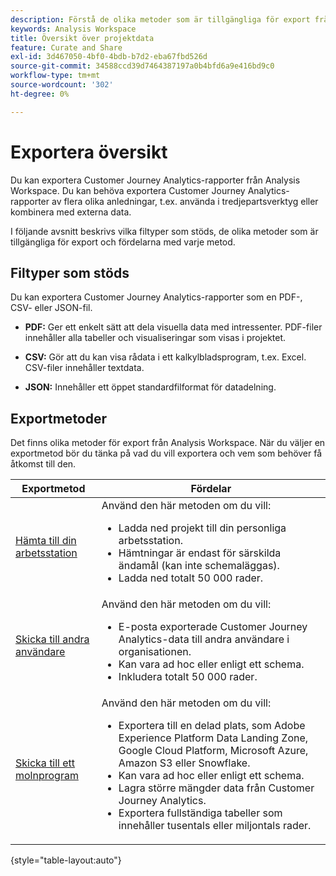 ```yaml
---
description: Förstå de olika metoder som är tillgängliga för export från Analysis Workspace.
keywords: Analysis Workspace
title: Översikt över projektdata
feature: Curate and Share
exl-id: 3d467050-4bf0-4bdb-b7d2-eba67fbd526d
source-git-commit: 34588ccd39d7464387197a0b4bfd6a9e416bd9c0
workflow-type: tm+mt
source-wordcount: '302'
ht-degree: 0%

---
```


# Exportera översikt

Du kan exportera Customer Journey Analytics-rapporter från Analysis Workspace. Du kan behöva exportera Customer Journey Analytics-rapporter av flera olika anledningar, t.ex. använda i tredjepartsverktyg eller kombinera med externa data.

I följande avsnitt beskrivs vilka filtyper som stöds, de olika metoder som är tillgängliga för export och fördelarna med varje metod.

## Filtyper som stöds

Du kan exportera Customer Journey Analytics-rapporter som en PDF-, CSV- eller JSON-fil.

* **PDF:** Ger ett enkelt sätt att dela visuella data med intressenter. PDF-filer innehåller alla tabeller och visualiseringar som visas i projektet.

* **CSV:** Gör att du kan visa rådata i ett kalkylbladsprogram, t.ex. Excel. CSV-filer innehåller textdata.

* **JSON:** Innehåller ett öppet standardfilformat för datadelning.

## Exportmetoder

Det finns olika metoder för export från Analysis Workspace. När du väljer en exportmetod bör du tänka på vad du vill exportera och vem som behöver få åtkomst till den.

| Exportmetod | Fördelar |
|---------|----------|
| [Hämta till din arbetsstation](/help/analysis-workspace/export/download-send.md) | Använd den här metoden om du vill: <ul><li>Ladda ned projekt till din personliga arbetsstation.</li><li>Hämtningar är endast för särskilda ändamål (kan inte schemaläggas).</li> <li>Ladda ned totalt 50 000 rader.</li> <!--true? Are there 2 different options to download to your workstation?--> <!-- is this emailing it? --> |
| [Skicka till andra användare](/help/analysis-workspace/export/t-schedule-report.md) | Använd den här metoden om du vill: <ul><li>E-posta exporterade Customer Journey Analytics-data till andra användare i organisationen.</li><li>Kan vara ad hoc eller enligt ett schema.</li> <li>Inkludera totalt 50 000 rader.</li> <!--true?--> |
| [Skicka till ett molnprogram](/help/analysis-workspace/export/export-cloud.md) | Använd den här metoden om du vill: <ul><li>Exportera till en delad plats, som Adobe Experience Platform Data Landing Zone, Google Cloud Platform, Microsoft Azure, Amazon S3 eller Snowflake.</li><li>Kan vara ad hoc eller enligt ett schema.</li><li>Lagra större mängder data från Customer Journey Analytics.</li><li>Exportera fullständiga tabeller som innehåller tusentals eller miljontals rader.<!-- What other things? Wiki talks about things that aren't even possible in Data Warehouse. What are they? --> </li> |

{style="table-layout:auto"}
